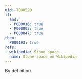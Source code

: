 ```yaml
---
uid: T000529
if:
  and:
  - P000016: true
  - P000003: true
  - P000047: true
then:
  P000193: true
refs:
- wikipedia: Stone_space
  name: Stone space on Wikipedia
---
```

By definition.
